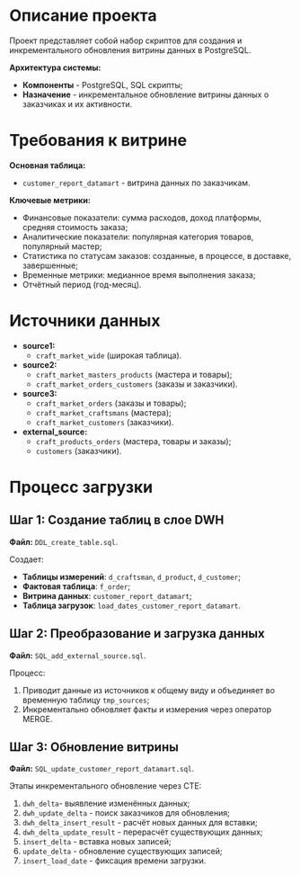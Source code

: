 # Описание проекта
Проект представляет собой набор скриптов для создания и инкрементального обновления витрины данных в PostgreSQL.

**Архитектура системы:**
- **Компоненты** - PostgreSQL, SQL скрипты;
- **Назначение** - инкрементальное обновление витрины данных о заказчиках и их активности.

# Требования к витрине
**Основная таблица:**
- `customer_report_datamart` - витрина данных по заказчикам.

**Ключевые метрики:**
- Финансовые показатели: сумма расходов, доход платформы, средняя стоимость заказа;
- Аналитические показатели: популярная категория товаров, популярный мастер;
- Статистика по статусам заказов: созданные, в процессе, в доставке, завершенные;
- Временные метрики: медианное время выполнения заказа;
- Отчётный период (год-месяц).

# Источники данных
- **source1:**
  - `craft_market_wide` (широкая таблица).
- **source2:**
  - `craft_market_masters_products` (мастера и товары);
  - `craft_market_orders_customers` (заказы и заказчики).
- **source3:**
  - `craft_market_orders` (заказы и товары);
  - `craft_market_craftsmans` (мастера);
  - `craft_market_customers` (заказчики).
- **external_source:**
  - `craft_products_orders` (мастера, товары и заказы);
  - `customers` (заказчики).

# Процесс загрузки

## Шаг 1: Создание таблиц в слое DWH
**Файл:** `DDL_create_table.sql`.

Создает:
- **Таблицы измерений**: `d_craftsman`, `d_product`, `d_customer`;
- **Фактовая таблица**: `f_order`;
- **Витрина данных**: `customer_report_datamart`;
- **Таблица загрузок**: `load_dates_customer_report_datamart`.

## Шаг 2: Преобразование и загрузка данных
**Файл:** `SQL_add_external_source.sql`.

Процесс:
1. Приводит данные из источников к общему виду и объединяет во временную таблицу `tmp_sources`;
2. Инкрементально обновляет факты и измерения через оператор MERGE.

## Шаг 3: Обновление витрины
**Файл:** `SQL_update_customer_report_datamart.sql`.

Этапы инкрементального обновление через CTE:
1. `dwh_delta`- выявление изменённых данных;
2. `dwh_update_delta` - поиск заказчиков для обновления;
3. `dwh_delta_insert_result` - расчёт новых данных для вставки;
4. `dwh_delta_update_result` - перерасчёт существующих данных;
5. `insert_delta` - вставка новых записей;
6. `update_delta` - обновление существующих записей;
7. `insert_load_date` - фиксация времени загрузки.
